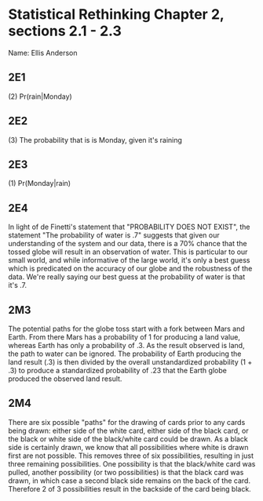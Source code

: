 # Statistical Rethinking Chapter 2, sections 2.1 - 2.3

Name: Ellis Anderson

## 2E1

(2) Pr(rain|Monday)

## 2E2

(3) The probability that is is Monday, given it's raining

## 2E3

(1) Pr(Monday|rain)

## 2E4

In light of de Finetti's statement that "PROBABILITY DOES NOT EXIST", the statement "The probability of water is .7" suggests that given our understanding of the system and our data, there is a 70% chance that the tossed globe will result in an observation of water. This is particular to our small world, and while informative of the large world, it's only a best guess which is predicated on the accuracy of our globe and the robustness of the data. We're really saying our best guess at the probability of water is that it's .7.

## 2M3

The potential paths for the globe toss start with a fork between Mars and Earth. From there Mars has a probability of 1 for producing a land value, whereas Earth has only a probability of .3. As the result observed is land, the path to water can be ignored. The probability of Earth producing the land result (.3) is then divided by the overall unstandardized probability (1 + .3) to produce a standardized probability of .23 that the Earth globe produced the observed land result. 

## 2M4

There are six possible "paths" for the drawing of cards prior to any cards being drawn: either side of the white card, either side of the black card, or the black or white side of the black/white card could be drawn. As a black side is certainly drawn, we know that all possibilities where white is drawn first are not possible. This removes three of six possibilities, resulting in just three remaining possibilities. One possibility is that the black/white card was pulled, another possibility (or two possibilities) is that the black card was drawn, in which case a second black side remains on the back of the card. Therefore 2 of 3 possibilities result in the backside of the card being black. 